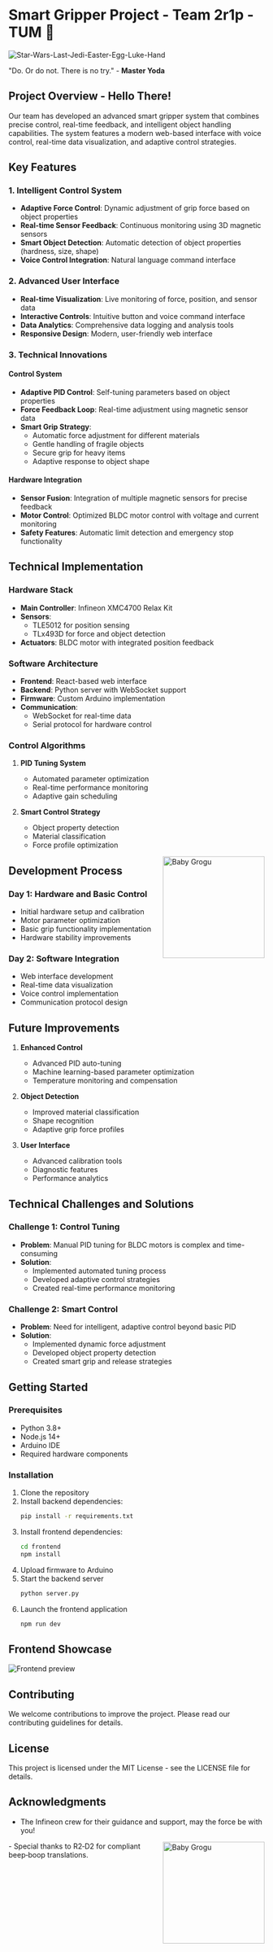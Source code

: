 # Smart Gripper Project - Team 2r1p - TUM 🤖

![Star-Wars-Last-Jedi-Easter-Egg-Luke-Hand](https://github.com/user-attachments/assets/050e000a-8525-4df5-85df-97ec0d7f99ca)

"Do. Or do not. There is no try." - **Master Yoda**

## Project Overview - Hello There!
Our team has developed an advanced smart gripper system that combines precise control, real-time feedback, and intelligent object handling capabilities. The system features a modern web-based interface with voice control, real-time data visualization, and adaptive control strategies.

## Key Features

### 1. Intelligent Control System
- **Adaptive Force Control**: Dynamic adjustment of grip force based on object properties
- **Real-time Sensor Feedback**: Continuous monitoring using 3D magnetic sensors
- **Smart Object Detection**: Automatic detection of object properties (hardness, size, shape)
- **Voice Control Integration**: Natural language command interface

### 2. Advanced User Interface
- **Real-time Visualization**: Live monitoring of force, position, and sensor data
- **Interactive Controls**: Intuitive button and voice command interface
- **Data Analytics**: Comprehensive data logging and analysis tools
- **Responsive Design**: Modern, user-friendly web interface

### 3. Technical Innovations

#### Control System
- **Adaptive PID Control**: Self-tuning parameters based on object properties
- **Force Feedback Loop**: Real-time adjustment using magnetic sensor data
- **Smart Grip Strategy**: 
  - Automatic force adjustment for different materials
  - Gentle handling of fragile objects
  - Secure grip for heavy items
  - Adaptive response to object shape

#### Hardware Integration
- **Sensor Fusion**: Integration of multiple magnetic sensors for precise feedback
- **Motor Control**: Optimized BLDC motor control with voltage and current monitoring
- **Safety Features**: Automatic limit detection and emergency stop functionality

## Technical Implementation

### Hardware Stack
- **Main Controller**: Infineon XMC4700 Relax Kit
- **Sensors**: 
  - TLE5012 for position sensing
  - TLx493D for force and object detection
- **Actuators**: BLDC motor with integrated position feedback

### Software Architecture
- **Frontend**: React-based web interface
- **Backend**: Python server with WebSocket support
- **Firmware**: Custom Arduino implementation
- **Communication**: 
  - WebSocket for real-time data
  - Serial protocol for hardware control

### Control Algorithms
1. **PID Tuning System**
   - Automated parameter optimization
   - Real-time performance monitoring
   - Adaptive gain scheduling

2. **Smart Control Strategy**
   - Object property detection
   - Material classification
   - Force profile optimization
  
<img src="https://github.com/user-attachments/assets/e352c304-e485-43d3-867f-6c6a1aecacd7" alt="Baby Grogu" align="right" width="200">

## Development Process

### Day 1: Hardware and Basic Control
- Initial hardware setup and calibration
- Motor parameter optimization
- Basic grip functionality implementation
- Hardware stability improvements

### Day 2: Software Integration
- Web interface development
- Real-time data visualization
- Voice control implementation
- Communication protocol design

## Future Improvements
1. **Enhanced Control**
   - Advanced PID auto-tuning
   - Machine learning-based parameter optimization
   - Temperature monitoring and compensation

2. **Object Detection**
   - Improved material classification
   - Shape recognition
   - Adaptive grip force profiles

3. **User Interface**
   - Advanced calibration tools
   - Diagnostic features
   - Performance analytics

## Technical Challenges and Solutions

### Challenge 1: Control Tuning
- **Problem**: Manual PID tuning for BLDC motors is complex and time-consuming
- **Solution**: 
  - Implemented automated tuning process
  - Developed adaptive control strategies
  - Created real-time performance monitoring

### Challenge 2: Smart Control
- **Problem**: Need for intelligent, adaptive control beyond basic PID
- **Solution**:
  - Implemented dynamic force adjustment
  - Developed object property detection
  - Created smart grip and release strategies

## Getting Started

### Prerequisites
- Python 3.8+
- Node.js 14+
- Arduino IDE
- Required hardware components

### Installation
1. Clone the repository
2. Install backend dependencies:
   ```bash
   pip install -r requirements.txt
   ```
3. Install frontend dependencies:
   ```bash
   cd frontend
   npm install
   ```
4. Upload firmware to Arduino
5. Start the backend server
   ```bash
   python server.py
   ```
7. Launch the frontend application
      ```bash
   npm run dev
   ```
## Frontend Showcase

![Frontend preview](img/frontend.png)

## Contributing
We welcome contributions to improve the project. Please read our contributing guidelines for details.

## License
This project is licensed under the MIT License - see the LICENSE file for details.

## Acknowledgments
- The Infineon crew for their guidance and support, may the force be with you!
<img src="https://github.com/user-attachments/assets/7dea9f22-c0d6-41c7-b6fa-50652db1ed33" alt="Baby Grogu" align="right" width="200">
- Special thanks to R2‑D2 for compliant beep‑boop translations.


